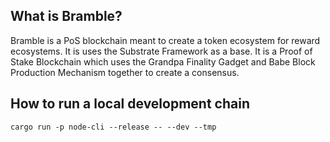 ## What is Bramble?
Bramble is a PoS blockchain meant to create a token ecosystem for reward ecosystems. It is uses the Substrate Framework as a base.
It is a Proof of Stake Blockchain which uses the Grandpa Finality Gadget and Babe Block Production Mechanism together to create a consensus.

## How to run a local development chain
```
cargo run -p node-cli --release -- --dev --tmp
```

